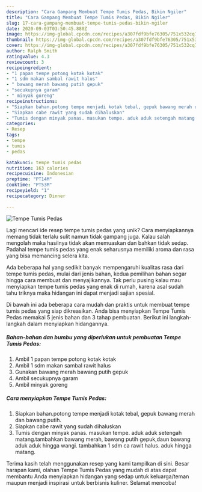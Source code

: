 ```yaml
---
description: "Cara Gampang Membuat Tempe Tumis Pedas, Bikin Ngiler"
title: "Cara Gampang Membuat Tempe Tumis Pedas, Bikin Ngiler"
slug: 17-cara-gampang-membuat-tempe-tumis-pedas-bikin-ngiler
date: 2020-09-03T03:50:45.880Z
image: https://img-global.cpcdn.com/recipes/a307fdf9bfe76305/751x532cq70/tempe-tumis-pedas-foto-resep-utama.jpg
thumbnail: https://img-global.cpcdn.com/recipes/a307fdf9bfe76305/751x532cq70/tempe-tumis-pedas-foto-resep-utama.jpg
cover: https://img-global.cpcdn.com/recipes/a307fdf9bfe76305/751x532cq70/tempe-tumis-pedas-foto-resep-utama.jpg
author: Ralph Smith
ratingvalue: 4.3
reviewcount: 3
recipeingredient:
- "1 papan tempe potong kotak kotak"
- "1 sdm makan sambal rawit halus"
- " bawang merah bawang putih gepuk"
- "secukupnya garam"
- " minyak goreng"
recipeinstructions:
- "Siapkan bahan.potong tempe menjadi kotak tebal, gepuk bawang merah dan bawang putih."
- "Siapkan cabe rawit yang sudah dihaluskan"
- "Tumis dengan minyak panas. masukan tempe. aduk aduk setengah matang.tambahkan bawang merah, bawang putih gepuk,daun bawang aduk aduk hingga wangi. tambahkan 1 sdm ca rawit halus. aduk hingga matang."
categories:
- Resep
tags:
- tempe
- tumis
- pedas

katakunci: tempe tumis pedas 
nutrition: 163 calories
recipecuisine: Indonesian
preptime: "PT14M"
cooktime: "PT53M"
recipeyield: "1"
recipecategory: Dinner

---
```



![Tempe Tumis Pedas](https://img-global.cpcdn.com/recipes/a307fdf9bfe76305/751x532cq70/tempe-tumis-pedas-foto-resep-utama.jpg)

Lagi mencari ide resep tempe tumis pedas yang unik? Cara menyiapkannya memang tidak terlalu sulit namun tidak gampang juga. Kalau salah mengolah maka hasilnya tidak akan memuaskan dan bahkan tidak sedap. Padahal tempe tumis pedas yang enak seharusnya memiliki aroma dan rasa yang bisa memancing selera kita.



Ada beberapa hal yang sedikit banyak mempengaruhi kualitas rasa dari tempe tumis pedas, mulai dari jenis bahan, kedua pemilihan bahan segar hingga cara membuat dan menyajikannya. Tak perlu pusing kalau mau menyiapkan tempe tumis pedas yang enak di rumah, karena asal sudah tahu triknya maka hidangan ini dapat menjadi sajian spesial.


Di bawah ini ada beberapa cara mudah dan praktis untuk membuat tempe tumis pedas yang siap dikreasikan. Anda bisa menyiapkan Tempe Tumis Pedas memakai 5 jenis bahan dan 3 tahap pembuatan. Berikut ini langkah-langkah dalam menyiapkan hidangannya.

<!--inarticleads1-->

##### Bahan-bahan dan bumbu yang diperlukan untuk pembuatan Tempe Tumis Pedas:

1. Ambil 1 papan tempe potong kotak kotak
1. Ambil 1 sdm makan sambal rawit halus
1. Gunakan  bawang merah bawang putih gepuk
1. Ambil secukupnya garam
1. Ambil  minyak goreng




<!--inarticleads2-->

##### Cara menyiapkan Tempe Tumis Pedas:

1. Siapkan bahan.potong tempe menjadi kotak tebal, gepuk bawang merah dan bawang putih.
1. Siapkan cabe rawit yang sudah dihaluskan
1. Tumis dengan minyak panas. masukan tempe. aduk aduk setengah matang.tambahkan bawang merah, bawang putih gepuk,daun bawang aduk aduk hingga wangi. tambahkan 1 sdm ca rawit halus. aduk hingga matang.




Terima kasih telah menggunakan resep yang kami tampilkan di sini. Besar harapan kami, olahan Tempe Tumis Pedas yang mudah di atas dapat membantu Anda menyiapkan hidangan yang sedap untuk keluarga/teman maupun menjadi inspirasi untuk berbisnis kuliner. Selamat mencoba!
